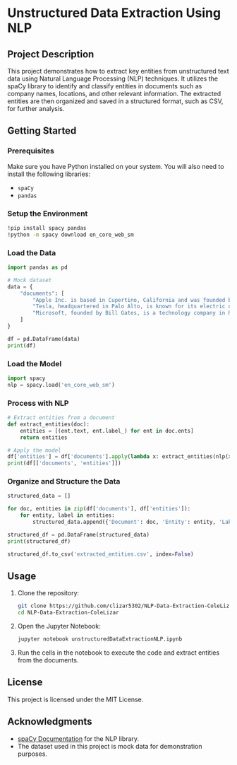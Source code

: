 # Unstructured Data Extraction Using NLP

## Project Description
This project demonstrates how to extract key entities from unstructured text data using Natural Language Processing (NLP) techniques. It utilizes the spaCy library to identify and classify entities in documents such as company names, locations, and other relevant information. The extracted entities are then organized and saved in a structured format, such as CSV, for further analysis.

## Getting Started

### Prerequisites
Make sure you have Python installed on your system. You will also need to install the following libraries:

- `spaCy`
- `pandas`

### Setup the Environment

```bash
!pip install spacy pandas
!python -m spacy download en_core_web_sm
```

### Load the Data

```python
import pandas as pd

# Mock dataset
data = {
    "documents": [
        "Apple Inc. is based in Cupertino, California and was founded by Steve Jobs.",
        "Tesla, headquartered in Palo Alto, is known for its electric cars.",
        "Microsoft, founded by Bill Gates, is a technology company in Redmond."
    ]
}

df = pd.DataFrame(data)
print(df)
```

### Load the Model

```python
import spacy
nlp = spacy.load('en_core_web_sm')
```

### Process with NLP

```python
# Extract entities from a document
def extract_entities(doc):
    entities = [(ent.text, ent.label_) for ent in doc.ents]
    return entities

# Apply the model
df['entities'] = df['documents'].apply(lambda x: extract_entities(nlp(x)))
print(df[['documents', 'entities']])
```

### Organize and Structure the Data

```python
structured_data = []

for doc, entities in zip(df['documents'], df['entities']):
    for entity, label in entities:
        structured_data.append({'Document': doc, 'Entity': entity, 'Label': label})

structured_df = pd.DataFrame(structured_data)
print(structured_df)

structured_df.to_csv('extracted_entities.csv', index=False)
```

## Usage
1. Clone the repository:
   ```bash
   git clone https://github.com/clizar5302/NLP-Data-Extraction-ColeLizar.git
   cd NLP-Data-Extraction-ColeLizar
   ```

2. Open the Jupyter Notebook:
   ```bash
   jupyter notebook unstructuredDataExtractionNLP.ipynb
   ```

3. Run the cells in the notebook to execute the code and extract entities from the documents.

## License
This project is licensed under the MIT License.

## Acknowledgments
- [spaCy Documentation](https://spacy.io/usage) for the NLP library.
- The dataset used in this project is mock data for demonstration purposes.
